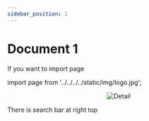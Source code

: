 ```yaml
---
sidebar_position: 1
---
```


# Document 1

If you want to import page

import page from '../../../../static/img/logo.jpg';

<p align="center">
<img src={page} alt="Detail" style={{width: 200}} />
</p>

There is search bar at right top
